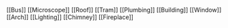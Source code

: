 [[Bus]]
[[Microscope]]
[[Roof]]
[[Tram]]
[[Plumbing]]
[[Building]]
[[Window]]
[[Arch]]
[[Lighting]]
[[Chimney]]
[[Fireplace]]
